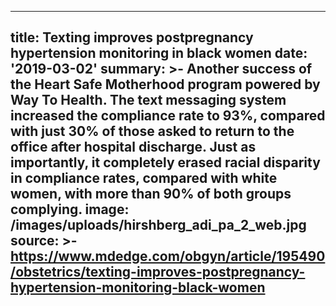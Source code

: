 ---
title: Texting improves postpregnancy hypertension monitoring in black women
date: '2019-03-02'
summary: >-
  Another success of the Heart Safe Motherhood program powered by Way To Health.
  The text messaging system increased the compliance rate to 93%, compared with
  just 30% of those asked to return to the office after hospital discharge. Just
  as importantly, it completely erased racial disparity in compliance rates,
  compared with white women, with more than 90% of both groups complying.
image: /images/uploads/hirshberg_adi_pa_2_web.jpg
source: >-
  https://www.mdedge.com/obgyn/article/195490/obstetrics/texting-improves-postpregnancy-hypertension-monitoring-black-women
----

